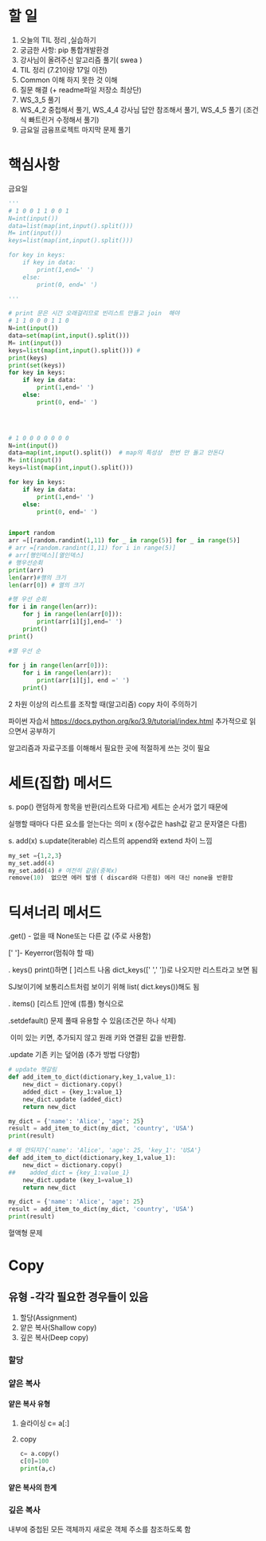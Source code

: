 # 할 일

1.  오늘의 TIL 정리 ,실습하기
2.  궁금한 사항: pip  통합개발환경
3.  강사님이 올려주신 알고리즘 풀기(  swea )
4.  TIL 정리 (7.21이랑 17일 이전)
5.  Common 이해 하지 못한 것 이해
6.  질문 해결 (+ readme파일 저장소 최상단)
7.  WS_3_5 풀기
8.  WS_4_2 중첩해서 풀기, WS_4_4 강사님 답안 참조해서 풀기, WS_4_5 풀기
    (조건식 빠트린거 수정해서 풀기)
9.  금요일 금융프로젝트 마지막 문제 풀기



# 핵심사항

금요일 

```python
'''
# 1 0 0 1 1 0 0 1
N=int(input())
data=list(map(int,input().split()))
M= int(input())
keys=list(map(int,input().split()))

for key in keys:
    if key in data:
        print(1,end=' ')
    else:
        print(0, end=' ')

'''

# print 문은 시간 오래걸리므로 빈리스트 만들고 join  해야
# 1 1 0 0 0 1 1 0 
N=int(input())
data=set(map(int,input().split()))
M= int(input())
keys=list(map(int,input().split())) #
print(keys)
print(set(keys))
for key in keys:
    if key in data:
        print(1,end=' ')
    else:
        print(0, end=' ')

   


# 1 0 0 0 0 0 0 0 
N=int(input())
data=map(int,input().split())  # map의 특성상  한번 만 돌고 안돈다
M= int(input())
keys=list(map(int,input().split()))

for key in keys:
    if key in data:
        print(1,end=' ')
    else:
        print(0, end=' ')


```

```python

import random
arr =[[random.randint(1,11) for _ in range(5)] for _ in range(5)]
# arr =[random.randint(1,11) for i in range(5)]
# arr[행인덱스][열인덱스]
# 행우선순회
print(arr)
len(arr)#행의 크기
len(arr[0]) # 열의 크기

#행 우선 순회
for i in range(len(arr)):
    for j in range(len(arr[0])):
        print(arr[i][j],end=' ')
    print()    
print()

#열 우선 순
                   
for j in range(len(arr[0])):
    for i in range(len(arr)):
        print(arr[i][j], end =' ')
    print()


```



2 차원 이상의 리스트를 조작할 때(알고리즘) copy 차이 주의하기

파이썬 자습서  https://docs.python.org/ko/3.9/tutorial/index.html 추가적으로 읽으면서 공부하기

알고리즘과 자료구조를 이해해서 필요한 곳에 적절하게 쓰는 것이 필요



# 세트(집합) 메서드

 s. pop() 랜덤하게 항목을 반환(리스트와 다르게) 세트는 순서가 없기 때문에

실행할 때마다 다른 요소를 얻는다는 의미 x (정수값은 hash값 같고 문자열은 다름)

s. add(x) s.update(iterable) 리스트의 append와 extend 차이 느낌

```python
my_set ={1,2,3}
my_set.add(4)
my_set.add(4) # 여전히 같음(중복x)
remove(10)  없으면 에러 발생 ( discard와 다른점) 에러 대신 none을 반환함
```



# 딕셔너리 메서드

 .get() - 없을 때 None또는 다른 값 (주로 사용함)

[' ']- Keyerror(멈춰야 할 때)

. keys() print()하면 [ ]리스트 나옴 dict_keys([' ',' '])로 나오지만 리스트라고 보면 됨

SJ보이기에 보통리스트처럼 보이기 위해 list( dict.keys())해도 됨

. items() [리스트 ]안에 (튜플) 형식으로 

.setdefault() 문제 풀때 유용할 수 있음(조건문 하나 삭제)

​	이미 있는 키면, 추가되지 않고 원래 키와 연결된 값을 반환함.

.update	기존 키는 덮어씀 (추가 방법 다양함) 

```python
# update 헷갈림
def add_item_to_dict(dictionary,key_1,value_1):
    new_dict = dictionary.copy()
    added_dict = {key_1:value_1}
    new_dict.update (added_dict)
    return new_dict

my_dict = {'name': 'Alice', 'age': 25}
result = add_item_to_dict(my_dict, 'country', 'USA')
print(result)

# 왜 안되지?{'name': 'Alice', 'age': 25, 'key_1': 'USA'}
def add_item_to_dict(dictionary,key_1,value_1):
    new_dict = dictionary.copy()
##    added_dict = {key_1:value_1}
    new_dict.update (key_1=value_1)
    return new_dict

my_dict = {'name': 'Alice', 'age': 25}
result = add_item_to_dict(my_dict, 'country', 'USA')
print(result)
```



혈액형 문제





# Copy

## 유형 -각각 필요한 경우들이 있음

1. 할당(Assignment)
2. 얕은 복사(Shallow copy)
3. 깊은 복사(Deep copy)

### 할당

### 얕은 복사

#### 얕은 복사 유형

1. 슬라이싱 c= a[:]

2. copy 

   ```python
   c= a.copy()
   c[0]=100
   print(a,c)
   ```

#### 얕은 복사의 한계

### 깊은 복사

내부에 중첩된 모든 객체까지 새로운 객체 주소를 참조하도록 함
